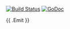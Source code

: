 [![Build Status](https://travis-ci.org/andrewstuart/vpki.svg?branch=master)](https://travis-ci.org/andrewstuart/vpki) [![GoDoc](https://godoc.org/go.astuart.co/vpki?status.svg)](https://godoc.org/go.astuart.co/vpki)

{{ .Emit }}
